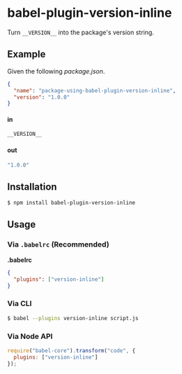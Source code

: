 # babel-plugin-version-inline

Turn `__VERSION__` into the package's version string.

## Example

Given the following _package.json_.

```json
{
  "name": "package-using-babel-plugin-version-inline",
  "version": "1.0.0"
}
```

#### in

```js
__VERSION__
```

#### out

```js
"1.0.0"
```


## Installation

```sh
$ npm install babel-plugin-version-inline
```

## Usage

### Via `.babelrc` (Recommended)

**.babelrc**

```json
{
  "plugins": ["version-inline"]
}
```

### Via CLI

```sh
$ babel --plugins version-inline script.js
```

### Via Node API

```javascript
require("babel-core").transform("code", {
  plugins: ["version-inline"]
});
```
